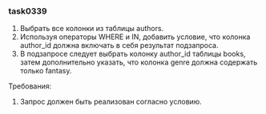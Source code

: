 
### task0339

1. Выбрать все колонки из таблицы authors.
2. Используя операторы WHERE и IN, добавить условие, что колонка author_id должна включать в себя результат подзапроса.
3. В подзапросе следует выбрать колонку author_id таблицы books, затем дополнительно указать, что колонка genre должна содержать только fantasy.


Требования:
1.	Запрос должен быть реализован согласно условию.


